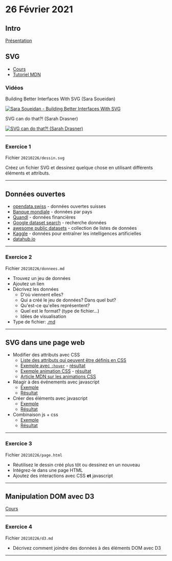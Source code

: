 # 26 Février 2021

## Intro

[Présentation](http://heig-datavis-2021.surge.sh/20210226/intro/)

## SVG

* [Cours](https://observablehq.com/@idris-maps/svg)
* [Tutoriel MDN](https://developer.mozilla.org/en-US/docs/Web/SVG/Tutorial)

### Vidéos

Building Better Interfaces With SVG (Sara Soueidan)

[![Sara Soueidan - Building Better Interfaces With SVG](https://img.youtube.com/vi/lMFfTRiipOQ/0.jpg)](https://www.youtube.com/watch?v=lMFfTRiipOQ)

SVG can do that?! (Sarah Drasner)

[![SVG can do that?! (Sarah Drasner)](https://img.youtube.com/vi/ADXX4fmWHbo/0.jpg)](https://www.youtube.com/watch?v=ADXX4fmWHbo)

---

### Exercice 1

Fichier `20210226/dessin.svg`

Créez un fichier SVG et dessinez quelque chose en utilisant différents éléments et attributs.

---

## Données ouvertes

* [opendata.swiss](https://opendata.swiss/fr/) - données ouvertes suisses
* [Banque mondiale](https://datacatalog.worldbank.org/) - données par pays
* [Quandl](https://www.quandl.com/search) - données financières
* [Google dataset search](https://toolbox.google.com/datasetsearch) - recherche données
* [awesome public datasets](https://github.com/awesomedata/awesome-public-datasets) - collection de listes de données
* [Kaggle](https://www.kaggle.com/datasets) - données pour entraîner les intelligences artificielles
* [datahub.io](https://datahub.io/collections)

---

### Exercice 2

Fichier `20210226/donnees.md`

* Trouvez un jeu de données
* Ajoutez un lien
* Décrivez les données
  - D'où viennent elles?
  - Qui a créé le jeu de données? Dans quel but?
  - Qu'est-ce qu'elles représentent?
  - Quel est le format? (type de fichier...)
  - Idées de visualisation
* Type de fichier: [.md](https://github.com/adam-p/markdown-here/wiki/Markdown-Cheatsheet)

---

## SVG dans une page web

* Modifier des attributs avec CSS
  - [Liste des attributs qui peuvent être définis en CSS](https://developer.mozilla.org/en-US/docs/Web/SVG/Attribute/Presentation)
  - [Exemple avec `:hover`](exemples_svg_web/css.html) - [résultat](http://heig-datavis-2021.surge.sh/20210226/svg/css.html)
  - [Exemple animation CSS](exemples_svg_web/css_animation.html) - [résultat](http://heig-datavis-2021.surge.sh/20210226/svg/css_animation.html)
  - [Article MDN sur les animations CSS](https://developer.mozilla.org/en-US/docs/Web/CSS/CSS_Animations/Using_CSS_animations)
* Réagir à des événements avec javascript
  - [Exemple](exemples_svg_web/js_event.html)
  - [Résultat](http://heig-datavis-2021.surge.sh/20210226/svg/js_event.html)
* Créer des éléments avec javascript
  - [Exemple](exemples_svg_web/js.html)
  - [Résultat](http://heig-datavis-2021.surge.sh/20210226/svg/js.html)
* Combinaison js + css
  - [Exemple](exemples_svg_web/js.html)
  - [Résultat](http://heig-datavis-2021.surge.sh/20210226/svg/css_js.html)

---

### Exercice 3

Fichier `20210226/page.html`

* Réutilisez le dessin créé plus tôt ou dessinez en un nouveau
* Intégrez-le dans une page HTML 
* Ajoutez des interactions avec CSS **et** javascript

---

## Manipulation DOM avec D3

[Cours](https://observablehq.com/@idris-maps/introduction-a-d3)

---

### Exercice 4

Fichier `20210226/d3.md`

* Décrivez comment joindre des données à des éléments DOM avec D3

---